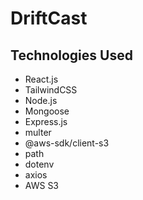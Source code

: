 # DriftCast


## Technologies Used
- React.js
- TailwindCSS
- Node.js
- Mongoose
- Express.js
- multer
- @aws-sdk/client-s3
- path
- dotenv
- axios
- AWS S3